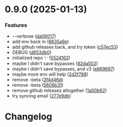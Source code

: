 # 0.9.0 (2025-01-13)

### Features

- --verbose ([da06017](https://github.com/JoshuaKGoldberg/cta-publish-testing/commit/da06017576b454a6042624fcee8f06b58c25bfd4))
- add env back in ([6635a9e](https://github.com/JoshuaKGoldberg/cta-publish-testing/commit/6635a9eefdda5b9c676d106af1ea513d5ca2d7ad))
- add github releases back, and try token ([c57ec53](https://github.com/JoshuaKGoldberg/cta-publish-testing/commit/c57ec53ec6a66ecc1073f237a7d08f485439ce91))
- DEBUG ([d653db0](https://github.com/JoshuaKGoldberg/cta-publish-testing/commit/d653db05f2f543994b745406a8dc7447d8e6390a))
- initialized repo ✨ ([5524162](https://github.com/JoshuaKGoldberg/cta-publish-testing/commit/5524162964c8575185dac7ca04615b3e5757649a))
- maybe I didn't save bypasses ([82da502](https://github.com/JoshuaKGoldberg/cta-publish-testing/commit/82da502218972e82e92a46e703d21e0eb25c854a))
- maybe I didn't save bypasses, and v3 ([e869697](https://github.com/JoshuaKGoldberg/cta-publish-testing/commit/e869697786c75d99a700fae2b561a2f07aadc1c2))
- maybe more env will help ([2d2f788](https://github.com/JoshuaKGoldberg/cta-publish-testing/commit/2d2f788256b0e9612c94a4b216b74cfaf1e2c87b))
- remove -beta ([3f4d46d](https://github.com/JoshuaKGoldberg/cta-publish-testing/commit/3f4d46d6fbcf7a4b80953a00808d7a2993c33279))
- remove -beta ([5606b31](https://github.com/JoshuaKGoldberg/cta-publish-testing/commit/5606b310dada79b09f29cdadf2a88af88547c667))
- remove github releases altogether ([1a00b62](https://github.com/JoshuaKGoldberg/cta-publish-testing/commit/1a00b62e2f1ad92ce9f1daadc7b1939ad0adf280))
- try syncing email ([277e9db](https://github.com/JoshuaKGoldberg/cta-publish-testing/commit/277e9db581a939cda4b3581cac4ff9abad7978f8))

# Changelog
